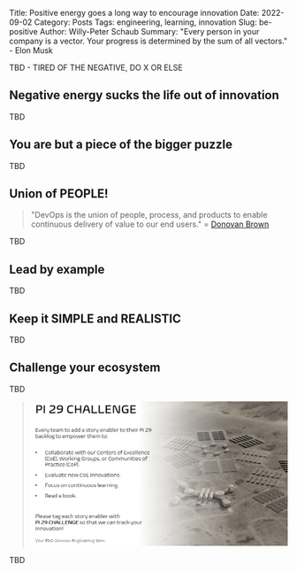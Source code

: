 Title: Positive energy goes a long way to encourage innovation
Date: 2022-09-02
Category: Posts 
Tags: engineering, learning, innovation
Slug: be-positive
Author: Willy-Peter Schaub
Summary: "Every person in your company is a vector. Your progress is determined by the sum of all vectors." - Elon Musk

TBD - TIRED OF THE NEGATIVE, DO X OR ELSE 

## Negative energy sucks the life out of innovation

TBD

## You are but a piece of the bigger puzzle

TBD

## Union of PEOPLE!

> "DevOps is the union of people, process, and products to enable continuous delivery of value to our end users." = [Donovan Brown](https://devblogs.microsoft.com/devops/what-is-devops-donovan/)

TBD

## Lead by example

TBD

## Keep it SIMPLE and REALISTIC

TBD

## Challenge your ecosystem

TBD

> ![Challenge](/images/be-positive-1.png)

TBD

